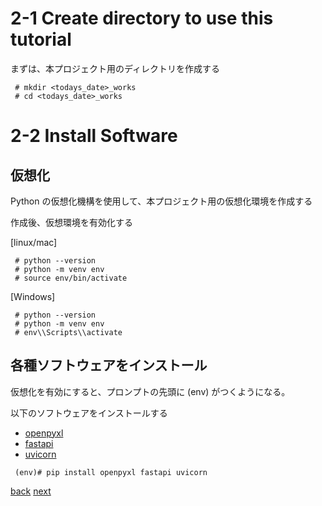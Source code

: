 # 2-1 Create directory to use this tutorial

まずは、本プロジェクト用のディレクトリを作成する

```
 # mkdir <todays_date>_works
 # cd <todays_date>_works
```

# 2-2 Install Software
## 仮想化
Python の仮想化機構を使用して、本プロジェクト用の仮想化環境を作成する

作成後、仮想環境を有効化する

[linux/mac]

```
 # python --version 
 # python -m venv env
 # source env/bin/activate 
```

[Windows]

```
 # python --version
 # python -m venv env
 # env\\Scripts\\activate
```

## 各種ソフトウェアをインストール
仮想化を有効にすると、プロンプトの先頭に (env) がつくようになる。

以下のソフトウェアをインストールする

 * [openpyxl](https://openpyxl.readthedocs.io/en/stable/index.html)
 * [fastapi](https://fastapi.tiangolo.com/)
 * [uvicorn](https://www.uvicorn.org/)

```
 (env)# pip install openpyxl fastapi uvicorn 
```

[back](../1-before/README.md)
[next](../3-tutorial_webapi/README.md)
